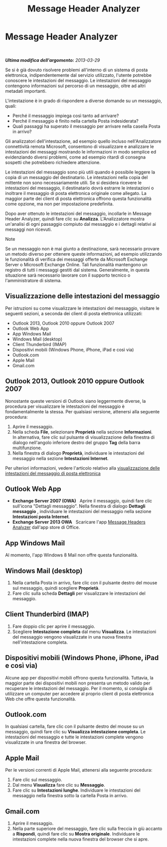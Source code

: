 ﻿---
title: Message Header Analyzer
TOCTitle: Message Header Analyzer
ms:assetid: 671e8f3c-5c12-478e-b091-e693af554321
ms:mtpsurl: https://technet.microsoft.com/it-it/library/Dn133083(v=EXCHG.80)
ms:contentKeyID: 54781692
ms.date: 10/25/2013
mtps_version: v=EXCHG.80
_tocRel: dd439364(v=exchg.80)/toc.json
ms.translationtype: HT
---

# Message Header Analyzer

 

_**Ultima modifica dell'argomento:** 2013-03-29_

Se si è già dovuto risolvere problemi all'interno di un sistema di posta elettronica, indipendentemente dal servizio utilizzato, l'utente potrebbe conoscere le intestazioni del messaggio. Le intestazioni del messaggio contengono informazioni sul percorso di un messaggio, oltre ad altri metadati importanti.

L'intestazione è in grado di rispondere a diverse domande su un messaggio, quali:

  - Perché il messaggio impiega così tanto ad arrivare?  
  - Perché il messaggio è finito nella cartella Posta indesiderata?  
  - Quali passaggi ha superato il messaggio per arrivare nella casella Posta in arrivo?  

Gli analizzatori dell'intestazione, ad esempio quello incluso nell'Analizzatore connettività remota Microsoft, consentono di visualizzare e analizzare le intestazioni dei messaggi mostrando le informazioni in modo semplice ed evidenziando diversi problemi, come ad esempio ritardi di consegna sospetti che potrebbero richiedere attenzione.

Le intestazioni del messaggio sono più utili quando è possibile leggere la copia di un messaggio del destinatario. Le intestazioni nella copia del mittente non sono necessariamente utili. Se si desidera ricevere le intestazioni del messaggio, il destinatario dovrà estrarre le intestazioni o inoltrare il messaggio di posta elettronica originale come allegato. La maggior parte dei client di posta elettronica offrono questa funzionalità come opzione, ma non per impostazione predefinita.

Dopo aver ottenuto le intestazioni del messaggio, incollarle in Message Header Analyzer, quindi fare clic su **Analizza**. L'Analizzatore mostra un'analisi di ogni passaggio compiuto dal messaggio e i dettagli relativi ai messaggi non ricevuti.


> [!NOTE]
> Se un messaggio non è mai giunto a destinazione, sarà necessario provare un metodo diverso per ottenere queste informazioni, ad esempio utilizzando le funzionalità di verifica dei messaggi offerte da Microsoft&nbsp;Exchange Server o Microsoft&nbsp;Exchange Online. Tali funzionalità mantengono un registro di tutti i messaggi gestiti dal sistema. Generalmente, in questa situazione sarà necessario lavorare con il supporto tecnico o l'amministratore di sistema.



## Visualizzazione delle intestazioni del messaggio

Per istruzioni su come visualizzare le intestazioni del messaggio, visitare le seguenti sezioni, a seconda dei client di posta elettronica utilizzati:

  - Outlook 2013, Outlook 2010 oppure Outlook 2007  
  - Outlook Web App  
  - App Windows Mail  
  - Windows Mail (desktop)  
  - Client Thunderbird (IMAP)  
  - Dispositivi mobili (Windows Phone, iPhone, iPad e così via)  
  - Outlook.com  
  - Apple Mail  
  - Gmail.com  

## Outlook 2013, Outlook 2010 oppure Outlook 2007

Nonostante queste versioni di Outlook siano leggermente diverse, la procedura per visualizzare le intestazioni del messaggio è fondamentalmente la stessa. Per qualsiasi versione, attenersi alla seguente procedura:

1.  Aprire il messaggio.  
2.  Nella scheda **File**, selezionare **Proprietà** nella sezione **Informazioni**.  
    In alternativa, fare clic sul pulsante di visualizzazione della finestra di dialogo nell'angolo inferiore destro del gruppo **Tag** della barra multifunzione.  
3.  Nella finestra di dialogo **Proprietà**, individuare le intestazioni del messaggio nella sezione **Intestazioni Internet**.  

Per ulteriori informazioni, vedere l'articolo relativo alla [visualizzazione delle intestazioni del messaggio di posta elettronica](http://office.microsoft.com/it-it/outlook-help/view-e-mail-message-headers-ha001230300.aspx)

## Outlook Web App

  - **Exchange Server 2007 (OWA)**   Aprire il messaggio, quindi fare clic sull'icona "Dettagli messaggio". Nella finestra di dialogo **Dettagli messaggio** , individuare le intestazioni del messaggio nella sezione **Intestazioni posta Internet**.  
  - **Exchange Server 2013 OWA**   Scaricare l'app [Message Headers Analyzer](http://office.microsoft.com/en-us/store/message-header-analyzer-wa104005406.aspx?queryid=69795c55-fbb0-4a0d-8ec3-d779b421a7ea%26css=headers%26ctt=1) dall'app store di Office.  

## App Windows Mail

Al momento, l'app Windows 8 Mail non offre questa funzionalità.

## Windows Mail (desktop)

1.  Nella cartella Posta in arrivo, fare clic con il pulsante destro del mouse sul messaggio, quindi scegliere **Proprietà**.  
2.  Fare clic sulla scheda **Dettagli** per visualizzare le intestazioni del messaggio.  

## Client Thunderbird (IMAP)

1.  Fare doppio clic per aprire il messaggio.  
2.  Scegliere **Intestazione completa** dal menu **Visualizza**. Le intestazioni del messaggio vengono visualizzate in una nuova finestra nell'intestazione completa.  

## Dispositivi mobili (Windows Phone, iPhone, iPad e così via)

Alcune app per dispositivi mobili offrono questa funzionalità. Tuttavia, la maggior parte dei dispositivi mobili non presenta un metodo valido per recuperare le intestazioni del messaggio. Per il momento, si consiglia di utilizzare un computer per accedere al proprio client di posta elettronica Web che offre questa funzionalità.

## Outlook.com

In qualsiasi cartella, fare clic con il pulsante destro del mouse su un messaggio, quindi fare clic su **Visualizza intestazione completa**. Le intestazioni del messaggio e tutte le intestazioni complete vengono visualizzate in una finestra del browser.

## Apple Mail

Per le versioni correnti di Apple Mail, attenersi alla seguente procedura:

1.  Fare clic sul messaggio.  
2.  Dal menu **Visualizza** fare clic su **Messaggio**.  
3.  Fare clic su **Intestazioni lunghe**. Individuare le intestazioni del messaggio nella finestra sotto la cartella Posta in arrivo.  

## Gmail.com

1.  Aprire il messaggio.  
2.  Nella parte superiore del messaggio, fare clic sulla freccia in giù accanto a **Rispondi**, quindi fare clic su **Mostra originale**. Individuare le intestazioni complete nella nuova finestra del browser che si apre.

